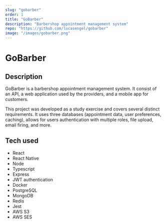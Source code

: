 ```yaml
---
slug: "gobarber"
order: 1
title: "GoBarber"
description: "Barbershop appointment management system"
repo: "https://github.com/lucasengel/gobarber"
image: "/images/gobarber.png"
---
```


# GoBarber

## Description

GoBarber is a barbershop appointment management system. It consist of an API, a web application used by the providers, and a mobile app for customers.

This project was developed as a study exercise and covers several distinct requirements. It uses three databases (appointment data, user preferences, caching), allows for users authentication with multiple roles, file upload, email firing, and more.

## Tech used

- React
- React Native
- Node
- Typescript
- Express
- JWT authentication
- Docker
- PostgreSQL
- MongoDB
- Redis
- Jest
- AWS S3
- AWS SES
